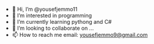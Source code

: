 - 👋 Hi, I’m @yousefjemmo11
- 👀 I’m interested in programming 
- 🌱 I’m currently learning pythong and C#
- 💞️ I’m looking to collaborate on ...
- 📫 How to reach me email: yousefjemmo9@gmail.com

<!---
yousefjemmo11/yousefjemmo11 is a ✨ special ✨ repository because its `README.md` (this file) appears on your GitHub profile.
You can click the Preview link to take a look at your changes.
--->
